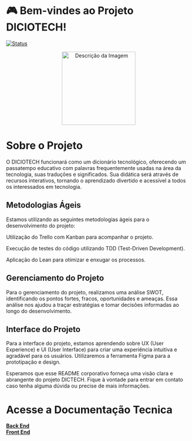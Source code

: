 # :video_game: Bem-vindes ao Projeto DICIOTECH!

[![Status](https://img.shields.io/badge/Status-Em%20Desenvolvimento-9C27B0.svg)](https://github.com/seu-usuario/seu-repositorio)

<p align="center"> 
 <img src="https://media.tenor.com/2a4KThsm4YgAAAAj/gaming-game-on.gif"  height="200" alt="Descrição da Imagem">
 </p>

 # Sobre o Projeto

O DICIOTECH funcionará como um dicionário tecnológico, oferecendo um passatempo educativo com palavras frequentemente usadas na área da tecnologia, suas traduções e significados. Sua didática será através de recursos interativos, tornando o aprendizado divertido e acessível a todos os interessados em tecnologia.

## Metodologias Ágeis

Estamos utilizando as seguintes metodologias ágeis para o desenvolvimento do projeto:

Utilização do Trello com Kanban para acompanhar o projeto.

Execução de testes do código utilizando TDD (Test-Driven Development).

Aplicação do Lean para otimizar e enxugar os processos.

## Gerenciamento do Projeto

Para o gerenciamento do projeto, realizamos uma análise SWOT, identificando os pontos fortes, fracos, oportunidades e ameaças. Essa análise nos ajudou a traçar estratégias e tomar decisões informadas ao longo do desenvolvimento.

## Interface do Projeto

Para a interface do projeto, estamos aprendendo sobre UX (User Experience) e UI (User Interface) para criar uma experiência intuitiva e agradável para os usuários.
Utilizaremos a ferramenta Figma para a prototipação e design.

Esperamos que esse README corporativo forneça uma visão clara e abrangente do projeto DICTECH. Fique à vontade para entrar em contato caso tenha alguma dúvida ou precise de mais informações.

# Acesse a Documentação Tecnica

[**Back End**](./backEnd/README.md) <br>
[**Front End**](./frontEnd/README.md)
